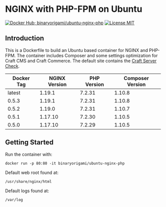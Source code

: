 # NGINX with PHP-FPM on Ubuntu

[![Docker Hub; binaryorigami/ubuntu-nginx-php](https://img.shields.io/badge/docker%20hub-binaryorigami%2Fubuntu--nginx--php-blue.svg?&logo=docker&style=for-the-badge)](https://hub.docker.com/r/binaryorigami/ubuntu-nginx-php) [![License MIT](https://img.shields.io/badge/license-MIT-blue.svg?&style=for-the-badge)](https://github.com/jdsdev/ubuntu-nginx-php/blob/master/LICENSE.md)

## Introduction

This is a Dockerfile to build an Ubuntu based container for NGINX and PHP-FPM. The container includes Composer and some settings optimization for Craft CMS and Craft Commerce. The default site contains the [Craft Server Check](https://github.com/craftcms/server-check).

| Docker Tag | NGINX Version | PHP Version | Composer Version |
|------------|---------------|-------------|------------------|
| latest     | 1.19.1        | 7.2.31      | 1.10.8           |
| 0.5.3      | 1.19.1        | 7.2.31      | 1.10.8           |
| 0.5.2      | 1.19.0        | 7.2.31      | 1.10.7           |
| 0.5.1      | 1.17.10       | 7.2.30      | 1.10.5           |
| 0.5.0      | 1.17.10       | 7.2.29      | 1.10.5           |

## Getting Started

Run the container with:

```
docker run -p 80:80 -it binaryorigami/ubuntu-nginx-php
```

Default web root found at:

```
/usr/share/nginx/html
```

Default logs found at:

```
/var/log
```
